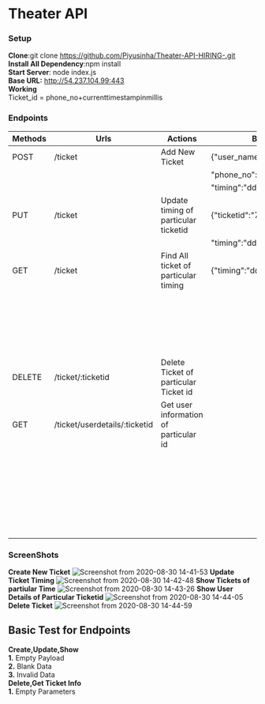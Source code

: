 # Theater API
### Setup 
**Clone**:git clone https://github.com/Piyusinha/Theater-API-HIRING-.git  
**Install All Dependency**:npm install  
**Start Server**: node index.js  
**Base URL:** http://54.237.104.99:443  
**Working**  
Ticket_id = phone_no+currenttimestampinmillis  
### Endpoints
  
| Methods|            Urls             |                  Actions              |           Body Format         |    Response Format            |             
| ------ | --------------------------  |  -----------------------------------  |  ---------------------------- | ----------------------------- |
| POST   |           /ticket           |          Add New Ticket               |     {"user_name":"Name",      |   {"message":"Message",       |
|        |                             |                                       |   "phone_no":"9999999999",    |    "ticket_id":"233",         | 
|        |                             |                                       | "timing":"dd/mm/yyyy hh:mm"}  |    "status":201 }             | 
| PUT    |           /ticket           | Update timing of particular ticketid  |{"ticketid":"7987262672627828",|  {"message":"Message",        |
|        |                             |                                       | "timing":"dd/mm/yyyy hh:mm"}  |   "status" :"200"}            |     
| GET    |           /ticket           | Find All ticket of particular timing  |{"timing":"dd/mm/yyyy hh:mm"}  |{"Ticket":{                    |
|        |                             |                                       |                               |   "Ticket_id":"1256",         |
|        |                             |                                       |                               |   "user_name":"Piyush",       |
|        |                             |                                       |                               |   "phone_no":"8888888",       |
|        |                             |                                       |                               |   "expired":boolean}          |
|        |                             |                                       |                               |           }                   |
| DELETE |      /ticket/:ticketid      | Delete Ticket of particular Ticket id |                               |{"Message":"Message" }         |
| GET    |/ticket/userdetails/:ticketid| Get user information of particular id |                               |  {"UserDetails"{              | 
|        |                             |                                       |                               |     "Ticket_id":"1256",       |
|        |                             |                                       |                               |   "user_name":"Piyush",       | 
|        |                             |                                       |                               |   "phone_no":"8888888",       |
|        |                             |                                       |                               |   "timing" :"dd/mm/yyyy hh:mm"|  
|        |                             |                                       |                               |   "expired":boolean}          |
|        |                             |                                       |                               |           }                   |
### ScreenShots
**Create New Ticket**
![Screenshot from 2020-08-30 14-41-53](https://user-images.githubusercontent.com/40850657/91655623-85ac1a80-eacf-11ea-8a15-c5fdcb813a7b.png)
**Update Ticket Timing**
![Screenshot from 2020-08-30 14-42-48](https://user-images.githubusercontent.com/40850657/91655632-96f52700-eacf-11ea-8383-6572f46f490c.png)
**Show Tickets of partiular Time**
![Screenshot from 2020-08-30 14-43-26](https://user-images.githubusercontent.com/40850657/91655639-a2485280-eacf-11ea-8068-769daffb3701.png)
**Show User Details of Particular Ticketid**
![Screenshot from 2020-08-30 14-44-05](https://user-images.githubusercontent.com/40850657/91655647-b7bd7c80-eacf-11ea-9d57-dc611fe5e493.png)
**Delete Ticket**
![Screenshot from 2020-08-30 14-44-59](https://user-images.githubusercontent.com/40850657/91655653-c2781180-eacf-11ea-8eae-94b5886465d3.png)
## Basic Test for Endpoints
**Create,Update,Show**  
**1.** Empty Payload  
**2.** Blank Data  
**3.** Invalid Data   
**Delete,Get Ticket Info**  
**1.** Empty Parameters




